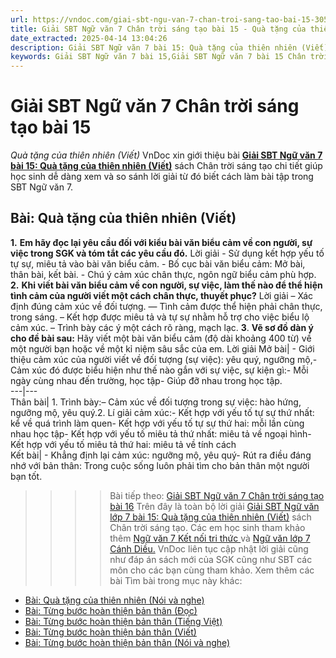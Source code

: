 ```yaml
---
url: https://vndoc.com/giai-sbt-ngu-van-7-chan-troi-sang-tao-bai-15-305083
title: Giải SBT Ngữ văn 7 Chân trời sáng tạo bài 15 - Quà tặng của thiên nhiên (Viết) - VnDoc.com
date_extracted: 2025-04-14 13:04:26
description: Giải SBT Ngữ văn 7 bài 15: Quà tặng của thiên nhiên (Viết) sách Chân trời sáng tạo có đáp án chi tiết cho các bạn cùng tham khảo.
keywords: Giải SBT Ngữ văn 7 bài 15,Giải SBT Ngữ văn 7 bài 15 Chân trời sáng tạo,Giải sách bài tập Ngữ văn CTST lớp 7,Ngữ văn lớp 7 Chân trời sáng tạo,giải bài tập ngữ văn lớp 7,bài Quà tặng của thiên nhiên (Viết),ôn tập ngữ văn 7,trắc nghiệm ngữ văn 7 CTST
---
```


# Giải SBT Ngữ văn 7 Chân trời sáng tạo bài 15
 _Quà tặng của thiên nhiên \(Viết\)_
VnDoc xin giới thiệu bài [**Giải SBT Ngữ văn 7 bài 15: Quà tặng của thiên nhiên \(Viết\)**](<https://vndoc.com/giai-sbt-ngu-van-7-chan-troi-sang-tao-bai-15-305083>) sách Chân trời sáng tạo chi tiết giúp học sinh dễ dàng xem và so sánh lời giải từ đó biết cách làm bài tập trong SBT Ngữ văn 7.
## Bài: Quà tặng của thiên nhiên \(Viết\)
**1.** **Em hãy đọc lại yêu cầu đối với kiểu bài văn biểu cảm về con người, sự việc trong SGK và tóm tắt các yêu cầu đó.**
Lời giải
\- Sử dụng kết hợp yếu tố tự sự, miêu tả vào bài văn biểu cảm.
\- Bố cục bài văn biểu cảm: Mở bài, thân bài, kết bài.
\- Chú ý cảm xúc chân thực, ngôn ngữ biểu cảm phù hợp.
**2.** **Khi viết bài văn biểu cảm về con người, sự việc, làm thế nào để thể hiện tình cảm của người viết một cách chân thực, thuyết phục?**
Lời giải
– Xác định đúng cảm xúc về đối tượng.
— Tình cảm được thể hiện phải chân thực, trong sáng.
– Kết hợp được miêu tả và tự sự nhằm hỗ trợ cho việc biểu lộ cảm xúc.
– Trình bày các ý một cách rõ ràng, mạch lạc.
**3**. **Vẽ sơ đồ dàn ý cho đề bài sau:**
Hãy viết một bài văn biểu cảm \(độ dài khoảng 400 từ\) về một người bạn hoặc về một kỉ niệm sâu sắc của em.
Lời giải
Mở bài| \- Giới thiệu cảm xúc của người viết về đối tượng \(sự việc\): yêu quý, ngưỡng mộ,\- Cảm xúc đó được biểu hiện như thế nào gắn với sự việc, sự kiện gì:\- Mỗi ngày cùng nhau đến trường, học tập\- Giúp đỡ nhau trong học tập.  
---|---  
Thân bài| 1\. Trình bày:– Cảm xúc về đối tượng trong sự việc: hào hứng, ngưỡng mộ, yêu quý.2\. Lí giải cảm xúc:\- Kết hợp với yếu tố tự sự thứ nhất: kể về quá trình làm quen\- Kết hợp với yếu tố tự sự thứ hai: mỗi lần cùng nhau học tập\- Kết hợp với yếu tố miêu tả thứ nhất: miêu tả về ngoại hình\- Kết hợp với yếu tố miêu tả thứ hai: miêu tả về tính cách  
Kết bài| \- Khẳng định lại cảm xúc: ngưỡng mộ, yêu quý\- Rút ra điều đáng nhớ với bản thân: Trong cuộc sống luôn phải tìm cho bản thân một người bạn tốt.  
>>>> Bài tiếp theo: [Giải SBT Ngữ văn 7 Chân trời sáng tạo bài 16](<https://vndoc.com/giai-sbt-ngu-van-7-chan-troi-sang-tao-bai-16-305087>)
Trên đây là toàn bộ lời giải [Giải SBT Ngữ văn lớp 7 bài 15: Quà tặng của thiên nhiên \(Viết\)](<https://vndoc.com/giai-sbt-ngu-van-7-chan-troi-sang-tao-bai-15-305083>) sách Chân trời sáng tạo. Các em học sinh tham khảo thêm [Ngữ văn 7 Kết nối tri thức ](<https://vndoc.com/ngu-van-7-kntt-tap2>)và [Ngữ văn lớp 7 Cánh Diều.](<https://vndoc.com/ngu-van-7-tap-1-cd>) VnDoc liên tục cập nhật lời giải cũng như đáp án sách mới của SGK cũng như SBT các môn cho các bạn cùng tham khảo.
Xem thêm các bài Tìm bài trong mục này khác:
  * [Bài: Quà tặng của thiên nhiên \(Nói và nghe\)](</giai-sbt-ngu-van-7-chan-troi-sang-tao-bai-16-305087>)
  * [Bài: Từng bước hoàn thiện bản thân \(Đọc\)](</giai-sbt-ngu-van-7-chan-troi-sang-tao-bai-17-305091>)
  * [Bài: Từng bước hoàn thiện bản thân \(Tiếng Việt\)](</giai-sbt-ngu-van-7-chan-troi-sang-tao-bai-18-305092>)
  * [Bài: Từng bước hoàn thiện bản thân \(Viết\)](</giai-sbt-ngu-van-7-chan-troi-sang-tao-bai-19-305130>)
  * [Bài: Từng bước hoàn thiện bản thân \(Nói và nghe\)](</giai-sbt-ngu-van-7-chan-troi-sang-tao-bai-20-305132>)

